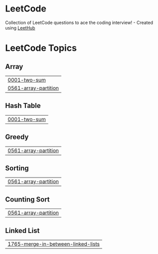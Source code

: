 # LeetCode
Collection of LeetCode questions to ace the coding interview! - Created using [LeetHub](https://github.com/QasimWani/LeetHub)

<!---LeetCode Topics Start-->
# LeetCode Topics
## Array
|  |
| ------- |
| [0001-two-sum](https://github.com/WebAFilippov/LeetCode/tree/master/0001-two-sum) |
| [0561-array-partition](https://github.com/WebAFilippov/LeetCode/tree/master/0561-array-partition) |
## Hash Table
|  |
| ------- |
| [0001-two-sum](https://github.com/WebAFilippov/LeetCode/tree/master/0001-two-sum) |
## Greedy
|  |
| ------- |
| [0561-array-partition](https://github.com/WebAFilippov/LeetCode/tree/master/0561-array-partition) |
## Sorting
|  |
| ------- |
| [0561-array-partition](https://github.com/WebAFilippov/LeetCode/tree/master/0561-array-partition) |
## Counting Sort
|  |
| ------- |
| [0561-array-partition](https://github.com/WebAFilippov/LeetCode/tree/master/0561-array-partition) |
## Linked List
|  |
| ------- |
| [1765-merge-in-between-linked-lists](https://github.com/WebAFilippov/LeetCode/tree/master/1765-merge-in-between-linked-lists) |
<!---LeetCode Topics End-->